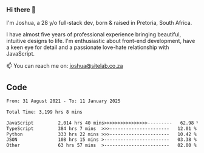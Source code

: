 ### Hi there 👋

I'm Joshua, a 28 y/o full-stack dev, born & raised in Pretoria, South Africa. 

I have almost five years of professional experience bringing beautiful, intuitive designs to life. I'm enthusiastic about front-end development, have a keen eye for detail and a passionate love-hate relationship with JavaScript.

📫 You can reach me on: joshua@sitelab.co.za

## **Code**

<!--START_SECTION:waka-->

```txt
From: 31 August 2021 - To: 11 January 2025

Total Time: 3,199 hrs 8 mins

JavaScript         2,014 hrs 40 mins>>>>>>>>>>>>>>>>---------   62.98 %
TypeScript         384 hrs 7 mins  >>>----------------------   12.01 %
Python             333 hrs 22 mins >>>----------------------   10.42 %
JSON               108 hrs 15 mins >------------------------   03.38 %
Other              63 hrs 57 mins  >------------------------   02.00 %
```

<!--END_SECTION:waka-->
